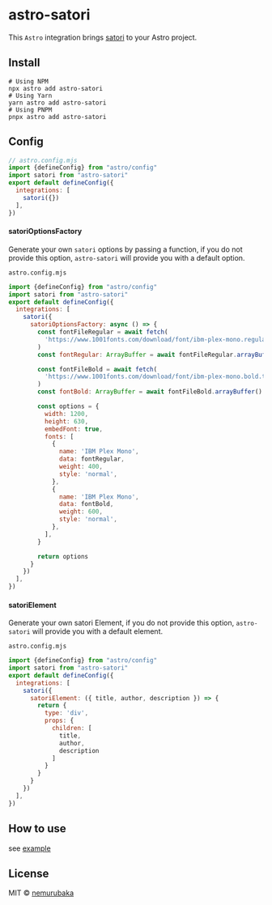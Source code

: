 # astro-satori

This `Astro` integration brings [satori](https://github.com/vercel/satori) to your Astro project.

## Install

```shell
# Using NPM
npx astro add astro-satori
# Using Yarn
yarn astro add astro-satori
# Using PNPM
pnpx astro add astro-satori
```

## Config

```js
// astro.config.mjs
import {defineConfig} from "astro/config"
import satori from "astro-satori"
export default defineConfig({
  integrations: [
    satori({})
  ],
})
```

#### satoriOptionsFactory

Generate your own `satori` options by passing a function, if you do not provide this option, `astro-satori` will provide you with a default option.

`astro.config.mjs`

```js
import {defineConfig} from "astro/config"
import satori from "astro-satori"
export default defineConfig({
  integrations: [
    satori({
      satoriOptionsFactory: async () => {
        const fontFileRegular = await fetch(
          'https://www.1001fonts.com/download/font/ibm-plex-mono.regular.ttf'
        )
        const fontRegular: ArrayBuffer = await fontFileRegular.arrayBuffer()

        const fontFileBold = await fetch(
          'https://www.1001fonts.com/download/font/ibm-plex-mono.bold.ttf'
        )
        const fontBold: ArrayBuffer = await fontFileBold.arrayBuffer()

        const options = {
          width: 1200,
          height: 630,
          embedFont: true,
          fonts: [
            {
              name: 'IBM Plex Mono',
              data: fontRegular,
              weight: 400,
              style: 'normal',
            },
            {
              name: 'IBM Plex Mono',
              data: fontBold,
              weight: 600,
              style: 'normal',
            },
          ],
        }

        return options
      }
    })
  ],
})
```

#### satoriElement

Generate your own satori Element, if you do not provide this option, `astro-satori` will provide you with a default element.

`astro.config.mjs`

```js
import {defineConfig} from "astro/config"
import satori from "astro-satori"
export default defineConfig({
  integrations: [
    satori({
      satoriElement: ({ title, author, description }) => {
        return {
          type: 'div',
          props: {
            children: [
              title,
              author,
              description
            ]
          }
        }
      }
    })
  ],
})
```

## How to use

see [example](../playground/)

## License

MIT &copy; [nemurubaka](https://github.com/cijiugechu)